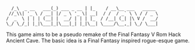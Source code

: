 ```
  /_\  _ __   ___(_) ___ _ __ | |_    / __\__ ___   _____
 //_\\| '_ \ / __| |/ _ \ '_ \| __|  / /  / _` \ \ / / _ \
/  _  \ | | | (__| |  __/ | | | |_  / /__| (_| |\ V /  __/
\_/ \_/_| |_|\___|_|\___|_| |_|\__| \____/\__,_| \_/ \___|
```

This game aims to be a pseudo remake of the Final Fantasy V Rom Hack Ancient Cave. The basic idea is a Final Fantasy inspired rogue-esque game.
